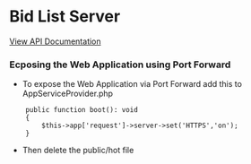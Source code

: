 # Bid List Server

[View API Documentation](https://documenter.getpostman.com/view/17455584/2s93XzyNy4)

### Ecposing the Web Application using Port Forward
* To expose the Web Application via Port Forward add this to AppServiceProvider.php
```
    public function boot(): void
    {
        $this->app['request']->server->set('HTTPS','on');
    }
```
* Then delete the public/hot file
